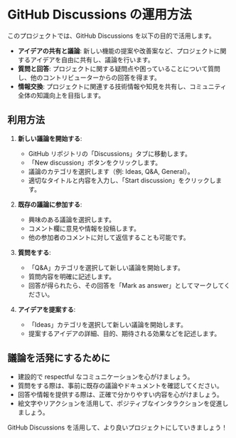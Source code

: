 # GitHub Discussions の運用方法

このプロジェクトでは、GitHub Discussions を以下の目的で活用します。

- **アイデアの共有と議論**: 新しい機能の提案や改善案など、プロジェクトに関するアイデアを自由に共有し、議論を行います。
- **質問と回答**: プロジェクトに関する疑問点や困っていることについて質問し、他のコントリビューターからの回答を得ます。
- **情報交換**: プロジェクトに関連する技術情報や知見を共有し、コミュニティ全体の知識向上を目指します。

## 利用方法

1.  **新しい議論を開始する**:
    -   GitHub リポジトリの「Discussions」タブに移動します。
    -   「New discussion」ボタンをクリックします。
    -   議論のカテゴリを選択します（例: Ideas, Q&A, General）。
    -   適切なタイトルと内容を入力し、「Start discussion」をクリックします。

2.  **既存の議論に参加する**:
    -   興味のある議論を選択します。
    -   コメント欄に意見や情報を投稿します。
    -   他の参加者のコメントに対して返信することも可能です。

3.  **質問をする**:
    -   「Q&A」カテゴリを選択して新しい議論を開始します。
    -   質問内容を明確に記述します。
    -   回答が得られたら、その回答を「Mark as answer」としてマークしてください。

4.  **アイデアを提案する**:
    -   「Ideas」カテゴリを選択して新しい議論を開始します。
    -   提案するアイデアの詳細、目的、期待される効果などを記述します。

## 議論を活発にするために

-   建設的で respectful なコミュニケーションを心がけましょう。
-   質問をする際は、事前に既存の議論やドキュメントを確認してください。
-   回答や情報を提供する際は、正確で分かりやすい内容を心がけましょう。
-   絵文字やリアクションを活用して、ポジティブなインタラクションを促進しましょう。

GitHub Discussions を活用して、より良いプロジェクトにしていきましょう！
